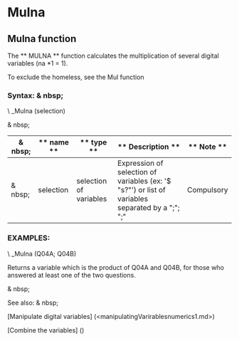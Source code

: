 # Mulna

## Mulna function

The ** MULNA ** function calculates the multiplication of several digital variables (na \*1 = 1).

To exclude the homeless, see the Mul function

### Syntax: & nbsp;

\ _Mulna (selection)

& nbsp;

| & nbsp; | ** name ** | ** type ** | ** Description ** | ** Note ** |
| --- | --- | --- | --- | --- |
| & nbsp; | selection | selection of variables | Expression of selection of variables (ex: '$ "s?"') or list of variables separated by a ";"; ";"| Compulsory |

### EXAMPLES:

\ _Mulna (Q04A; Q04B)

Returns a variable which is the product of Q04A and Q04B, for those who answered at least one of the two questions.

& nbsp;

See also: & nbsp;

[Manipulate digital variables] (<manipulatingVarirablesnumerics1.md>)

[Combine the variables] (<combine thevariables1.md>)